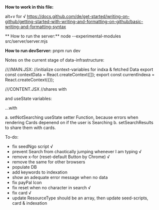 **How to work in this file:**

alt+v for √
https://docs.github.com/de/get-started/writing-on-github/getting-started-with-writing-and-formatting-on-github/basic-writing-and-formatting-syntax


** How to run the server:**
node --experimental-modules src/server/server.mjs

**How to run devServer:**
pnpm run dev


Notes on the current stage of data-infrastructure:

////MAIN.JSX:
//initialize  context-variables for indxa & fetched Data
export const contextData = React.createContext([]);
export const currentIndexa = React.createContext({});

///CONTENT.JSX
//shares with <Search /> and <Cards /> useState variables:

...with <Search />
a. setNotSearching useState setter Function, because errors when rendering Cards depenend on if the user is Searching
b. setSearchResults to share them with cards.

To-do:
- fix seedNgo script √
- prevent Search from chaotically jumping whenever I am typing √
- remove x-for (reset-default Button by Chrome) √
- remove the same for other browsers
- populate DB
- add keywords to indexation
- show an adequate error message when no data
- fix payPal Icon
- fix reset when no character in search √
- fix card √
- update ResourceType should be an array, then update seed-scripts, card & indexation


